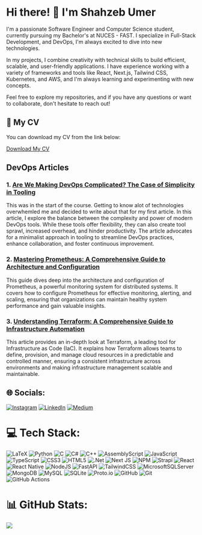 

# Hi there! 👋 I'm Shahzeb Umer

I'm a passionate Software Engineer and Computer Science student, currently pursuing my Bachelor's at NUCES - FAST. I specialize in Full-Stack Development, and DevOps, I'm always excited to dive into new technologies.

In my projects, I combine creativity with technical skills to build efficient, scalable, and user-friendly applications. I have experience working with a variety of frameworks and tools like React, Next.js, Tailwind CSS, Kubernetes, and AWS, and I'm always learning and experimenting with new concepts.

Feel free to explore my repositories, and if you have any questions or want to collaborate, don't hesitate to reach out!



## 📄 My CV

You can download my CV from the link below:

[Download My CV](https://drive.google.com/file/d/1BJE0-0bUaW1wEXnRkcQylRB6YbTornKH/view?usp=drive_link)


## DevOps Articles

### 1. [Are We Making DevOps Complicated? The Case of Simplicity in Tooling](https://medium.com/@umershahzeb/are-we-making-devops-complicated-the-case-of-simplicity-in-tooling-54b5878b5d8a)
This was in the start of the course. Getting to know alot of technologies overwhemled me and decided to write about that for my first article. In this article, I explore the balance between the complexity and power of modern DevOps tools. While these tools offer flexibility, they can also create tool sprawl, increased overhead, and hinder productivity. The article advocates for a minimalist approach in tooling to streamline DevOps practices, enhance collaboration, and foster continuous improvement.

### 2. [Mastering Prometheus: A Comprehensive Guide to Architecture and Configuration](https://medium.com/@umershahzeb/mastering-prometheus-a-comprehensive-guide-to-architecture-and-configuration-3522a852ea41)
This guide dives deep into the architecture and configuration of Prometheus, a powerful monitoring system for distributed systems. It covers how to configure Prometheus for effective monitoring, alerting, and scaling, ensuring that organizations can maintain healthy system performance and gain valuable insights.

### 3. [Understanding Terraform: A Comprehensive Guide to Infrastructure Automation](https://medium.com/@umershahzeb/understanding-terraform-a-comprehensive-guide-to-infrastructure-automation-65f741c0762c)
This article provides an in-depth look at Terraform, a leading tool for Infrastructure as Code (IaC). It explains how Terraform allows teams to define, provision, and manage cloud resources in a predictable and controlled manner, ensuring a consistent infrastructure across environments and making infrastructure management scalable and maintainable.



## 🌐 Socials:
[![Instagram](https://img.shields.io/badge/Instagram-%23E4405F.svg?logo=Instagram&logoColor=white)](https://instagram.com/umershahzeb) [![LinkedIn](https://img.shields.io/badge/LinkedIn-%230077B5.svg?logo=linkedin&logoColor=white)](https://linkedin.com/in/umershahzeb) [![Medium](https://img.shields.io/badge/Medium-12100E?logo=medium&logoColor=white)](https://medium.com/@umershahzeb) 

# 💻 Tech Stack:
![LaTeX](https://img.shields.io/badge/latex-%23008080.svg?style=for-the-badge&logo=latex&logoColor=white) ![Python](https://img.shields.io/badge/python-3670A0?style=for-the-badge&logo=python&logoColor=ffdd54) ![C](https://img.shields.io/badge/c-%2300599C.svg?style=for-the-badge&logo=c&logoColor=white) ![C#](https://img.shields.io/badge/c%23-%23239120.svg?style=for-the-badge&logo=csharp&logoColor=white) ![C++](https://img.shields.io/badge/c++-%2300599C.svg?style=for-the-badge&logo=c%2B%2B&logoColor=white) ![AssemblyScript](https://img.shields.io/badge/assembly%20script-%23000000.svg?style=for-the-badge&logo=assemblyscript&logoColor=white) ![JavaScript](https://img.shields.io/badge/javascript-%23323330.svg?style=for-the-badge&logo=javascript&logoColor=%23F7DF1E) ![TypeScript](https://img.shields.io/badge/typescript-%23007ACC.svg?style=for-the-badge&logo=typescript&logoColor=white) ![CSS3](https://img.shields.io/badge/css3-%231572B6.svg?style=for-the-badge&logo=css3&logoColor=white) ![HTML5](https://img.shields.io/badge/html5-%23E34F26.svg?style=for-the-badge&logo=html5&logoColor=white) ![.Net](https://img.shields.io/badge/.NET-5C2D91?style=for-the-badge&logo=.net&logoColor=white) ![Next JS](https://img.shields.io/badge/Next-black?style=for-the-badge&logo=next.js&logoColor=white) ![NPM](https://img.shields.io/badge/NPM-%23CB3837.svg?style=for-the-badge&logo=npm&logoColor=white) ![Strapi](https://img.shields.io/badge/strapi-%232E7EEA.svg?style=for-the-badge&logo=strapi&logoColor=white) ![React](https://img.shields.io/badge/react-%2320232a.svg?style=for-the-badge&logo=react&logoColor=%2361DAFB) ![React Native](https://img.shields.io/badge/react_native-%2320232a.svg?style=for-the-badge&logo=react&logoColor=%2361DAFB) ![NodeJS](https://img.shields.io/badge/node.js-6DA55F?style=for-the-badge&logo=node.js&logoColor=white) ![FastAPI](https://img.shields.io/badge/FastAPI-005571?style=for-the-badge&logo=fastapi) ![TailwindCSS](https://img.shields.io/badge/tailwindcss-%2338B2AC.svg?style=for-the-badge&logo=tailwind-css&logoColor=white) ![MicrosoftSQLServer](https://img.shields.io/badge/Microsoft%20SQL%20Server-CC2927?style=for-the-badge&logo=microsoft%20sql%20server&logoColor=white) ![MongoDB](https://img.shields.io/badge/MongoDB-%234ea94b.svg?style=for-the-badge&logo=mongodb&logoColor=white) ![MySQL](https://img.shields.io/badge/mysql-4479A1.svg?style=for-the-badge&logo=mysql&logoColor=white) ![SQLite](https://img.shields.io/badge/sqlite-%2307405e.svg?style=for-the-badge&logo=sqlite&logoColor=white) ![Proto.io](https://img.shields.io/badge/Proto.io-161637?style=for-the-badge&logo=proto.io&logoColor=00e5ff) ![GitHub](https://img.shields.io/badge/github-%23121011.svg?style=for-the-badge&logo=github&logoColor=white) ![Git](https://img.shields.io/badge/git-%23F05033.svg?style=for-the-badge&logo=git&logoColor=white) ![GitHub Actions](https://img.shields.io/badge/github%20actions-%232671E5.svg?style=for-the-badge&logo=githubactions&logoColor=white)
# 📊 GitHub Stats:
![](https://github-readme-stats.vercel.app/api/top-langs/?username=umershahzeb02&theme=tokyonight&hide_border=false&include_all_commits=false&count_private=false&layout=compact)

